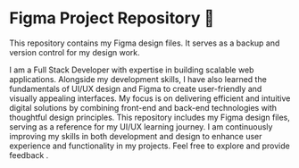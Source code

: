 # Figma Project Repository 🎨

This repository contains my Figma design files. It serves as a backup and version control for my design work.

I am a Full Stack Developer with expertise in building scalable web applications. Alongside my development skills, I have also learned the fundamentals of UI/UX design and Figma to create user-friendly and visually appealing interfaces. My focus is on delivering efficient and intuitive digital solutions by combining front-end and back-end technologies with thoughtful design principles. This repository includes my Figma design files, serving as a reference for my UI/UX learning journey. I am continuously improving my skills in both development and design to enhance user experience and functionality in my projects. Feel free to explore and provide feedback .
